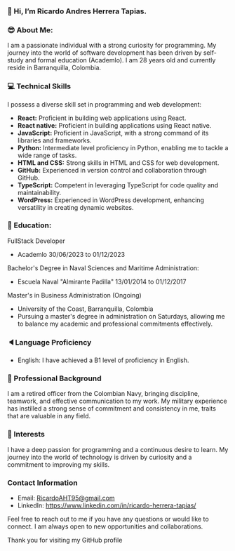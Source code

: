 ### 👋 Hi, I’m Ricardo Andres Herrera Tapias.

### 😎 About Me:

I am a passionate individual with a strong curiosity for programming. 
My journey into the world of software development has been driven by 
self-study and formal education (Academlo). I am 28 years old and currently reside 
in Barranquilla, Colombia.

### 💻 Technical Skills

I possess a diverse skill set in programming and web development:

- **React:** Proficient in building web applications using React.
- **React native:** Proficient in building applications using React native.
- **JavaScript:** Proficient in JavaScript, with a strong command of its libraries and frameworks.
- **Python:** Intermediate level proficiency in Python, enabling me to tackle a wide range of tasks.
- **HTML and CSS:** Strong skills in HTML and CSS for web development.
- **GitHub:** Experienced in version control and collaboration through GitHub.
- **TypeScript:** Competent in leveraging TypeScript for code quality and maintainability.
- **WordPress:** Experienced in WordPress development, enhancing versatility in creating dynamic websites.
  
### 📖 Education:

FullStack Developer
  - Academlo 30/06/2023 to 01/12/2023

Bachelor's Degree in Naval Sciences and Maritime Administration:
  - Escuela Naval "Almirante Padilla" 13/01/2014 to 01/12/2017

Master's in Business Administration (Ongoing)
  - University of the Coast, Barranquilla, Colombia
  - Pursuing a master's degree in administration on Saturdays, allowing me to balance my academic and professional commitments effectively.

### 🔈Language Proficiency

- English: I have achieved a B1 level of proficiency in English.

### 📝 Professional Background

I am a retired officer from the Colombian Navy, bringing discipline, teamwork, and effective 
communication to my work. My military experience has instilled a strong sense of commitment and 
consistency in me, traits that are valuable in any field.

### 👀 Interests

I have a deep passion for programming and a continuous desire to learn. My journey into the world of 
technology is driven by curiosity and a commitment to improving my skills.

### Contact Information

- Email: RicardoAHT95@gmail.com
- LinkedIn: https://www.linkedin.com/in/ricardo-herrera-tapias/

Feel free to reach out to me if you have any questions or would like to connect. 
I am always open to new opportunities and collaborations.


Thank you for visiting my GitHub profile

